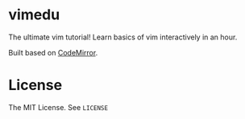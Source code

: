 vimedu
======

The ultimate vim tutorial!
Learn basics of vim interactively in an hour.

Built based on [CodeMirror](http://codemirror.net).

License
=======
The MIT License. See `LICENSE`

